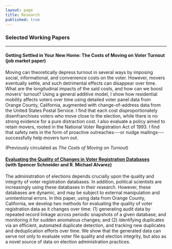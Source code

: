 ```yaml
---
layout: page
title: Research
published: true
---
```


### Selected Working Papers

--------------------------------------

#### Getting Settled in Your New Home: The Costs of Moving on Voter Turnout <br/> (job market paper)

Moving can theoretically depress turnout in several ways by imposing social, informational, and convenience costs on the voter. However, movers eventually settle, and such detrimental effects can disappear over time. What are the longitudinal impacts of the said costs, and how can we boost movers' turnout? Using a general additive model, I show how residential mobility affects voters over time using detailed voter panel data from Orange County, California, augmented with change-of-address data from the United States Postal Service. I find that each cost disproportionately disenfranchises voters who move close to the election, while there is no strong evidence for a pure distraction cost. I also evaluate a policy aimed to retain movers, rooted in the National Voter Registration Act of 1993. I find that safety nets in the form of proactive outreaches---or nudge mailings---successfully help movers turn out. 

(Previously circulated as *The Costs of Moving on Turnout*)

#### [Evaluating the Quality of Changes in Voter Registration Databases](http://vote.caltech.edu/working-papers/134) <br/> (with Spencer Schneider and R. Michael Alvarez)

The administration of elections depends crucially upon the quality and integrity of voter registration databases. In addition, political scientists are increasingly using these databases in their research. However, these databases are dynamic, and may be subject to external manipulation and unintentional errors. In this paper, using data from Orange County, California, we develop two methods for evaluating the quality of voter registration data as it changes over time: (1) generating audit data by repeated record linkage across periodic snapshots of a given database, and monitoring it for sudden anomalous changes; and (2) identifying duplicates via an efficient, automated duplicate detection, and tracking new duplicates and deduplication efforts over time. We show that the generated data can serve not only to evaluate voter file quality and election integrity, but also as a novel source of data on election administration practices.

